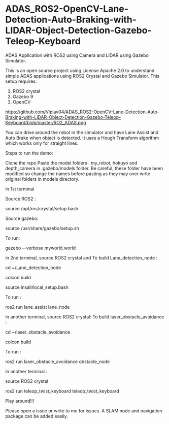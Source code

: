 # ADAS_ROS2-OpenCV-Lane-Detection-Auto-Braking-with-LIDAR-Object-Detection-Gazebo-Teleop-Keyboard
ADAS Application with ROS2 using Camera and LIDAR using Gazebo Simulator.


This is an open source project using License Apache 2.0 to understand simple ADAS applications using ROS2 Crystal and Gazebo Simulator.
This setup requires:
  1. ROS2 crystal
  2. Gazebo 9
  3. OpenCV

https://github.com/Viplav04/ADAS_ROS2-OpenCV-Lane-Detection-Auto-Braking-with-LIDAR-Object-Detection-Gazebo-Teleop-Keyboard/blob/master/RO2_ADAS.png


You can drive around the robot in the simulator and have Lane Assist and Auto Brake when object is detected. It uses a Hough Transform algorithm which works only for straight lines.

Steps to run the demo:

Clone the repo
Paste the model folders : my_robot, hokuyo and depth_camera in .gazebo/models folder. Be careful, these folder have been modified so change the names before pasting as they may over write original folders in models directory.


In 1st terminal

Source ROS2 :

source /opt/ros/crystal/setup.bash

Source gazebo:

source /usr/share/gazebo/setup.sh

To run:

gazebo --verbose myworld.world

In 2nd terminal, source ROS2 crystal and
To build Lane_detection_node :

cd ~/Lane_detection_node

colcon build

source insall/local_setup.bash

To run : 

ros2 run lane_assist lane_node


In another terminal, source ROS2 crystal:
To build laser_obstacle_avoidance :

cd ~/laser_obstacle_avoidance

colcon build

To run : 

ros2 run laser_obstacle_avoidance obstacle_node


In another terminal : 

source ROS2 crystal

ros2 run teleop_twist_keyboard teleop_twist_keyboard


Play around!!!

Please open a issue or write to me for issues. A SLAM node and navigation package can be added easily.

